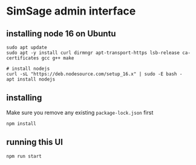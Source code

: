 # SimSage admin interface

## installing node 16 on Ubuntu

```
sudo apt update
sudo apt -y install curl dirmngr apt-transport-https lsb-release ca-certificates gcc g++ make

# install nodejs
curl -sL "https://deb.nodesource.com/setup_16.x" | sudo -E bash -
apt install nodejs
```

## installing
Make sure you remove any existing `package-lock.json` first
```
npm install
```

## running this UI

```
npm run start
```
